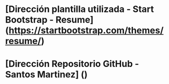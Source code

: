 # [Dirección plantilla utilizada - Start Bootstrap - Resume] (https://startbootstrap.com/themes/resume/)

# [Dirección Repositorio GitHub - Santos Martinez] ()


